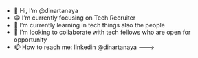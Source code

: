 - 👋 Hi, I’m @dinartanaya
- 😁 I’m currently focusing on Tech Recruiter
- 🌱 I’m currently learning in tech things also the people 
- 👯 I’m looking to collaborate with tech fellows who are open for opportunity
- 📫 How to reach me: linkedin @dinartanaya
--->
